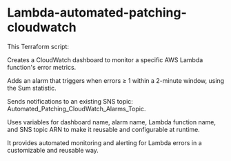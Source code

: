 # Lambda-automated-patching-cloudwatch

This Terraform script:

Creates a CloudWatch dashboard to monitor a specific AWS Lambda function's error metrics.

Adds an alarm that triggers when errors ≥ 1 within a 2-minute window, using the Sum statistic.

Sends notifications to an existing SNS topic: Automated_Patching_CloudWatch_Alarms_Topic.

Uses variables for dashboard name, alarm name, Lambda function name, and SNS topic ARN to make it reusable and configurable at runtime.

It provides automated monitoring and alerting for Lambda errors in a customizable and reusable way.
